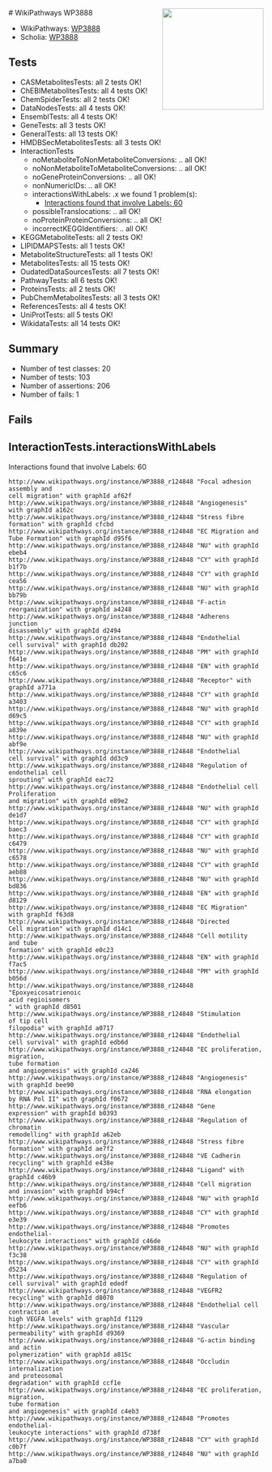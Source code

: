 <img style="float: right; width: 200px" src="https://upload.wikimedia.org/wikipedia/commons/thumb/8/83/Wplogo_with_text_500.png/640px-Wplogo_with_text_500.png" />
# WikiPathways WP3888

* WikiPathways: [WP3888](https://new.wikipathways.org/pathways/WP3888)
* Scholia: [WP3888](https://scholia.toolforge.org/wikipathways/WP3888)
## Tests
* CASMetabolitesTests: all 2 tests OK!
* ChEBIMetabolitesTests: all 4 tests OK!
* ChemSpiderTests: all 2 tests OK!
* DataNodesTests: all 4 tests OK!
* EnsemblTests: all 4 tests OK!
* GeneTests: all 3 tests OK!
* GeneralTests: all 13 tests OK!
* HMDBSecMetabolitesTests: all 3 tests OK!
* InteractionTests
    * noMetaboliteToNonMetaboliteConversions: .. all OK!
    * noNonMetaboliteToMetaboliteConversions: .. all OK!
    * noGeneProteinConversions: .. all OK!
    * nonNumericIDs: .. all OK!
    * interactionsWithLabels: .x we found 1 problem(s):
        * [Interactions found that involve Labels: 60](#fe97a953)
    * possibleTranslocations: .. all OK!
    * noProteinProteinConversions: .. all OK!
    * incorrectKEGGIdentifiers: .. all OK!
* KEGGMetaboliteTests: all 2 tests OK!
* LIPIDMAPSTests: all 1 tests OK!
* MetaboliteStructureTests: all 1 tests OK!
* MetabolitesTests: all 15 tests OK!
* OudatedDataSourcesTests: all 7 tests OK!
* PathwayTests: all 6 tests OK!
* ProteinsTests: all 2 tests OK!
* PubChemMetabolitesTests: all 3 tests OK!
* ReferencesTests: all 4 tests OK!
* UniProtTests: all 5 tests OK!
* WikidataTests: all 14 tests OK!


## Summary

* Number of test classes: 20
* Number of tests: 103
* Number of assertions: 206
* Number of fails: 1

## Fails

<a name="fe97a953" />

## InteractionTests.interactionsWithLabels

Interactions found that involve Labels: 60
```
http://www.wikipathways.org/instance/WP3888_r124848 "Focal adhesion
assembly and
cell migration" with graphId af62f
http://www.wikipathways.org/instance/WP3888_r124848 "Angiogenesis" with graphId a162c
http://www.wikipathways.org/instance/WP3888_r124848 "Stress fibre
formation" with graphId cfcbd
http://www.wikipathways.org/instance/WP3888_r124848 "EC Migration and
Tube Formation" with graphId d95f6
http://www.wikipathways.org/instance/WP3888_r124848 "NU" with graphId ebeb4
http://www.wikipathways.org/instance/WP3888_r124848 "CY" with graphId b1f7b
http://www.wikipathways.org/instance/WP3888_r124848 "CY" with graphId cea56
http://www.wikipathways.org/instance/WP3888_r124848 "NU" with graphId bb79b
http://www.wikipathways.org/instance/WP3888_r124848 "F-actin
reorganization" with graphId a4248
http://www.wikipathways.org/instance/WP3888_r124848 "Adherens
junction
disassembly" with graphId d2494
http://www.wikipathways.org/instance/WP3888_r124848 "Endothelial
cell survival" with graphId db202
http://www.wikipathways.org/instance/WP3888_r124848 "PM" with graphId f641e
http://www.wikipathways.org/instance/WP3888_r124848 "EN" with graphId c65c6
http://www.wikipathways.org/instance/WP3888_r124848 "Receptor" with graphId a771a
http://www.wikipathways.org/instance/WP3888_r124848 "CY" with graphId a3403
http://www.wikipathways.org/instance/WP3888_r124848 "NU" with graphId d69c5
http://www.wikipathways.org/instance/WP3888_r124848 "CY" with graphId a839e
http://www.wikipathways.org/instance/WP3888_r124848 "NU" with graphId abf9e
http://www.wikipathways.org/instance/WP3888_r124848 "Endothelial
cell survival" with graphId dd3c9
http://www.wikipathways.org/instance/WP3888_r124848 "Regulation of
endothelial cell
sprouting" with graphId eac72
http://www.wikipathways.org/instance/WP3888_r124848 "Endothelial cell
Proliferation
and migration" with graphId e89e2
http://www.wikipathways.org/instance/WP3888_r124848 "NU" with graphId de1d7
http://www.wikipathways.org/instance/WP3888_r124848 "CY" with graphId baec3
http://www.wikipathways.org/instance/WP3888_r124848 "CY" with graphId c6479
http://www.wikipathways.org/instance/WP3888_r124848 "NU" with graphId c6578
http://www.wikipathways.org/instance/WP3888_r124848 "CY" with graphId aeb88
http://www.wikipathways.org/instance/WP3888_r124848 "NU" with graphId bd836
http://www.wikipathways.org/instance/WP3888_r124848 "EN" with graphId d8129
http://www.wikipathways.org/instance/WP3888_r124848 "EC Migration" with graphId f63d8
http://www.wikipathways.org/instance/WP3888_r124848 "Directed 
Cell migration" with graphId d14c1
http://www.wikipathways.org/instance/WP3888_r124848 "Cell motility
and tube 
formation" with graphId e0c23
http://www.wikipathways.org/instance/WP3888_r124848 "EN" with graphId f7ac5
http://www.wikipathways.org/instance/WP3888_r124848 "PM" with graphId b056d
http://www.wikipathways.org/instance/WP3888_r124848 "Epoxyeicosatrienoic
acid regioisomers
" with graphId d8501
http://www.wikipathways.org/instance/WP3888_r124848 "Stimulation
of tip cell
filopodia" with graphId a0717
http://www.wikipathways.org/instance/WP3888_r124848 "Endothelial
cell survival" with graphId edb6d
http://www.wikipathways.org/instance/WP3888_r124848 "EC proliferation,
migration,
tube formation
and angiogenesis" with graphId ca246
http://www.wikipathways.org/instance/WP3888_r124848 "Angiogenesis" with graphId bee90
http://www.wikipathways.org/instance/WP3888_r124848 "RNA elongation
by RNA Pol II" with graphId f0672
http://www.wikipathways.org/instance/WP3888_r124848 "Gene
expression" with graphId b0393
http://www.wikipathways.org/instance/WP3888_r124848 "Regulation of
chromatin
remodelling" with graphId a62eb
http://www.wikipathways.org/instance/WP3888_r124848 "Stress fibre
formation" with graphId ae7f2
http://www.wikipathways.org/instance/WP3888_r124848 "VE Cadherin
recycling" with graphId e438e
http://www.wikipathways.org/instance/WP3888_r124848 "Ligand" with graphId c46b9
http://www.wikipathways.org/instance/WP3888_r124848 "Cell migration
and invasion" with graphId b94cf
http://www.wikipathways.org/instance/WP3888_r124848 "NU" with graphId eefb6
http://www.wikipathways.org/instance/WP3888_r124848 "CY" with graphId e3e39
http://www.wikipathways.org/instance/WP3888_r124848 "Promotes endothelial-
leukocyte interactions" with graphId c46de
http://www.wikipathways.org/instance/WP3888_r124848 "NU" with graphId f3c38
http://www.wikipathways.org/instance/WP3888_r124848 "CY" with graphId d5234
http://www.wikipathways.org/instance/WP3888_r124848 "Regulation of
cell survival" with graphId ededf
http://www.wikipathways.org/instance/WP3888_r124848 "VEGFR2
recycling" with graphId d8070
http://www.wikipathways.org/instance/WP3888_r124848 "Endothelial cell
contraction at
high VEGFA levels" with graphId f1129
http://www.wikipathways.org/instance/WP3888_r124848 "Vascular
permeability" with graphId d9369
http://www.wikipathways.org/instance/WP3888_r124848 "G-actin binding
and actin
polymerization" with graphId a815c
http://www.wikipathways.org/instance/WP3888_r124848 "Occludin
internalization
and proteosomal
degradation" with graphId ccf1e
http://www.wikipathways.org/instance/WP3888_r124848 "EC proliferation,
migration,
tube formation
and angiogenesis" with graphId c4eb3
http://www.wikipathways.org/instance/WP3888_r124848 "Promotes endothelial-
leukocyte interactions" with graphId d738f
http://www.wikipathways.org/instance/WP3888_r124848 "CY" with graphId c0b7f
http://www.wikipathways.org/instance/WP3888_r124848 "NU" with graphId a7ba0
```

